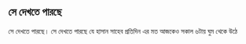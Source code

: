 ## সে দেখতে পারছে

সে দেখতে পারছে। সে দেখতে পারছে যে হাসান সাহেব প্রতিদিন এর মত আজকেও সকাল ৬টায় ঘুম থেকে উঠে

